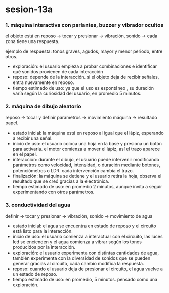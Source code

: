 # sesion-13a


### 1. máquina interactiva con parlantes, buzzer y vibrador ocultos

el objeto está en reposo → tocar y presionar → vibración, sonido → cada zona tiene una respuesta.

ejemplo de respuesta: tonos graves, agudos, mayor y menor periodo, entre otros.

- exploración: el usuario empieza a probar combinaciones e identificar qué sonidos provienen de cada interacción
- reposo: depende de la interacción. si el objeto deja de recibir señales, entra nuevamente en reposo.
- tiempo estimado de uso: ya que el uso es espontáneo , su duración varía según la curiosidad del usuario, en promedio 5 minutos.

### 2. máquina de dibujo aleatorio

reposo → tocar y definir parametros → movimiento máquina → resultado papel.

- estado inicial: la máquina está en reposo al igual que el lápiz, esperando a recibir una señal.
- inicio de uso: el usuario coloca una hoja en la base y presiona un botón para activarla. el motor comienza a mover el lápiz, así el trazo aparece en el papel.
- interacción: durante el dibujo, el usuario puede intervenir modificando parámetros como velocidad, intensidad, o duración mediante botones, potenciómetros o LDR. cada intervención cambia el trazo.
- finalización: la máquina se detiene y el usuario retira la hoja, observa el resultado que se creó gracias a la electrónica.
- tiempo estimado de uso: en promedio 2 minutos, aunque invita a seguir experimentando con otros parámetros.

### 3. conductividad del agua

definir → tocar y presionar → vibración, sonido → movimiento de agua

- estado inicial: el agua se encuentra en estado de reposo y el circuito está listo para la interacción.
- inicio de uso: el usuario comienza a interactuar con el circuito, las luces led se encienden y el agua comienza a vibrar según los tonos producidos por la interacción.
- exploración: el usuario experimenta con distintas cantidades de agua, también experimenta con la diversidad de sonidos que se pueden generar gracias al circuito, cada cambio modifica la respuesta.
- reposo: cuando el usuario deja de presionar el circuito, el agua vuelve a un estado de reposo.
- tiempo estimado de uso: en promedio, 5 minutos. pensado como una exploración.
